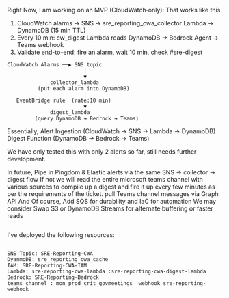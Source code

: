 Right Now,  I am working on an MVP (CloudWatch‐only):
That works like this. 
1. CloudWatch alarms → SNS → sre_reporting_cwa_collector Lambda → DynamoDB (15 min TTL)
2. Every 10 min: cw_digest Lambda reads DynamoDB → Bedrock Agent → Teams webhook
3. Validate end-to-end: fire an alarm, wait 10 min, check #sre-digest

```
CloudWatch Alarms ──▶ SNS topic
                         │
                         ▼
              collector_lambda
          (put each alarm into DynamoDB)
                         │
   EventBridge rule  (rate:10 min)
                         ▼
              digest_lambda
         (query DynamoDB → Bedrock → Teams)
```

Essentially,
Alert Ingestion (CloudWatch → SNS → Lambda → DynamoDB)
Digest Function (DynamoDB → Bedrock → Teams)

We have only tested this with only 2 alerts so far, still needs further development.


In future, Pipe in Pingdom & Elastic alerts via the same SNS → collector → digest flow 
If not we will read the entire microsoft teams channel with various sources to compile up a digest and fire it up every few minutes as per the requirements of the ticket.  pull Teams channel messages via Graph API
And Of course, Add SQS for durability and IaC for automation
We may consider Swap S3 or DynamoDB Streams for alternate buffering or faster reads



```

```



I've deployed the following resources:
```

SNS Topic: SRE-Reporting-CWA
DyanmoDB: sre_reporting_cwa_cache
IAM: SRE-Reporting-CWA-IAM
Lambda: sre-reporting-cwa-lambda :sre-reporting-cwa-digest-lambda
Bedrock: SRE-Reporting-Bedrock
teams channel : mon_prod_crit_govmeetings  webhook sre-reporting-webhook

```